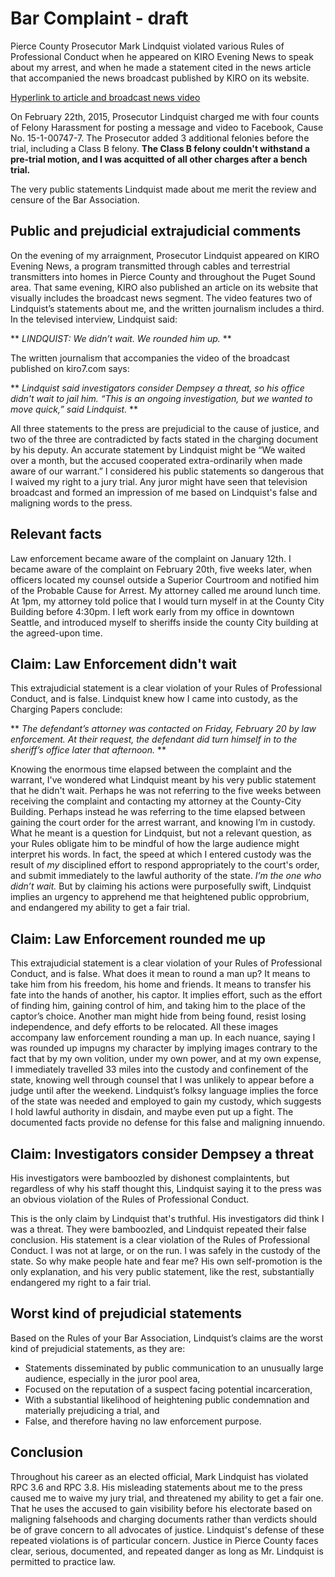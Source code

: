 # Bar Complaint - draft

Pierce County Prosecutor Mark Lindquist violated various Rules 
of Professional Conduct when he appeared on KIRO Evening News to 
speak about my arrest, and when he made a statement cited
in the news article that accompanied the news broadcast 
published by KIRO on its website.

[Hyperlink to article and broadcast news 
video](http://www.kiro7.com/news/police-father-made-death-threat-against-judge-thro/43394653)

On February 22th, 2015, Prosecutor Lindquist charged me 
with four counts of Felony Harassment for posting a message 
and video to Facebook, Cause No. 15-1-00747-7.
The Prosecutor added 3 additional felonies before the 
trial, including a Class B felony.
**The Class B felony couldn't withstand a pre-trial motion, 
and I was acquitted of all other charges after a bench 
trial.**

The very public statements Lindquist made about me merit the 
review and censure of the Bar Association.

## Public and prejudicial extrajudicial comments

On the evening of my arraignment, Prosecutor Lindquist 
appeared on KIRO Evening News, a program transmitted 
through cables and terrestrial transmitters into homes in 
Pierce County and throughout the Puget Sound area. That 
same evening, KIRO also published an article on its website 
that visually includes the broadcast news segment. The 
video features two of Lindquist’s statements about me, and 
the written journalism includes a third. In the televised 
interview, Lindquist said:

** *LINDQUIST: We didn’t wait. We rounded him up.* **

The written journalism that accompanies the video of the 
broadcast published on kiro7.com says:

** *Lindquist said investigators consider Dempsey a threat, 
so his office didn't wait to jail him. “This is an ongoing 
investigation, but we wanted to move quick,” said 
Lindquist.* **

All three statements to the press are prejudicial to the cause 
of justice, and two of the three are contradicted by facts 
stated in the charging document by his deputy.
An accurate statement by Lindquist might be “We waited over 
a month, but the accused cooperated extra-ordinarily when 
made aware of our warrant.”
I considered his public statements so dangerous that I 
waived my right to a jury trial. Any juror might have seen 
that television broadcast and formed an impression of me 
based on Lindquist's false and maligning words to the press.

## Relevant facts

Law enforcement became aware of the complaint on January 
12th. I became aware of the complaint on February 20th, 
five weeks later, when officers located my counsel outside 
a Superior Courtroom and notified him of the Probable Cause 
for Arrest. My attorney called me around lunch time. At 
1pm, my attorney told police that I would turn myself in 
at the County City Building before 4:30pm. I left work 
early from my office in downtown Seattle, and introduced 
myself to sheriffs inside the county City building at the 
agreed-upon time.

## Claim: Law Enforcement didn't wait

This extrajudicial statement is a clear violation of your Rules 
of Professional Conduct, and is false.
Lindquist knew how I came into 
custody, as the Charging Papers conclude:

** *The defendant’s attorney was contacted on Friday, 
February 20 by law enforcement. At their request, the 
defendant did turn himself in to the sheriff’s office later 
that afternoon.* **

Knowing the enormous time elapsed between the complaint and 
the warrant, I've wondered what Lindquist meant by his very 
public statement that he didn't wait. Perhaps he was not 
referring to the five weeks between receiving the complaint 
and contacting my attorney at the County-City Building. 
Perhaps instead he was referring to the time elapsed 
between gaining the court order for the arrest warrant, and 
knowing I’m in custody. What he meant is a question for 
Lindquist, but not a relevant question, as your Rules 
obligate him to be mindful of how the large audience might 
interpret his words. In fact, the speed at which I entered 
custody was the result of *my* disciplined effort to 
respond appropriately to the court's order, and submit 
immediately to the lawful authority of the state. *I’m the 
one who didn’t wait.* But by claiming his actions were 
purposefully swift, Lindquist implies an urgency to 
apprehend me that heightened public opprobrium, and endangered 
my ability to get a fair trial.

## Claim: Law Enforcement rounded me up

This extrajudicial statement is a clear violation of your Rules 
of Professional Conduct, and is false.
What does it mean to round a man up? It means to take him 
from his freedom, his home and friends. It means to 
transfer his fate into the hands of another, his captor. It 
implies effort, such as the effort of finding him, gaining 
control of him, and taking him to the place of the captor’s 
choice. Another man might hide from being found, resist 
losing independence, and defy efforts to be relocated. All 
these images accompany law enforcement rounding a man up. 
In each nuance, saying I was rounded up impugns my 
character by implying images contrary to the fact that by 
my own volition, under my own power, and at my own expense, 
I immediately travelled 33 miles into the custody and 
confinement of the state, knowing well through counsel that 
I was unlikely to appear before a judge until after the weekend. 
Lindquist’s folksy language implies the force of the state 
was needed and employed to gain my custody, which suggests 
I hold lawful authority in disdain, and maybe even put up a 
fight. The documented facts provide no defense for this 
false and maligning innuendo.

## Claim: Investigators consider Dempsey a threat

His investigators were bamboozled by dishonest complaintents,
but regardless of why his staff thought this, Lindquist saying 
it to the press was an obvious violation of the Rules of 
Professional Conduct.

This is the only claim by Lindquist that's truthful. His 
investigators did think I was a threat. They were 
bamboozled, and Lindquist repeated their false conclusion. 
His statement is a clear violation of the Rules of 
Professional Conduct. I was not at large, or on the run. I 
was safely in the custody of the state. So why make people 
hate and fear me? His own self-promotion is the only 
explanation, and his very public statement, like the rest, 
substantially endangered my right to a fair trial.

## Worst kind of prejudicial statements

Based on the Rules of your Bar Association, 
Lindquist’s claims are the worst kind of prejudicial 
statements, as they are:

 + Statements disseminated by public communication to an 
unusually large audience, especially in the juror pool 
area,
 + Focused on the reputation of a suspect facing potential 
incarceration,
 + With a substantial likelihood of heightening public 
condemnation and materially prejudicing a trial, and
 + False, and therefore having no law enforcement purpose.

## Conclusion 

Throughout his career as an elected official, Mark 
Lindquist has violated RPC 3.6 and RPC 3.8. His misleading 
statements about me to the press caused me to waive my jury 
trial, and threatened my ability to get a fair one. That he 
uses the accused to gain visibility before his electorate 
based on maligning falsehoods and charging documents rather 
than verdicts should be of grave concern to all advocates 
of justice. Lindquist's defense of these repeated 
violations is of particular concern. Justice in Pierce 
County faces clear, serious, documented, and repeated 
danger as long as Mr. Lindquist is permitted to practice 
law.

